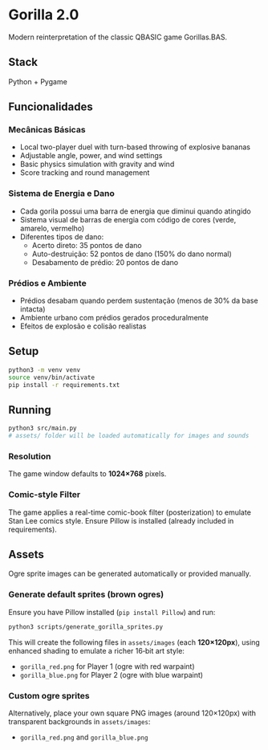  # Gorilla 2.0

Modern reinterpretation of the classic QBASIC game Gorillas.BAS.

## Stack
Python + Pygame

## Funcionalidades

### Mecânicas Básicas
- Local two-player duel with turn-based throwing of explosive bananas
- Adjustable angle, power, and wind settings
- Basic physics simulation with gravity and wind
- Score tracking and round management

### Sistema de Energia e Dano
- Cada gorila possui uma barra de energia que diminui quando atingido
- Sistema visual de barras de energia com código de cores (verde, amarelo, vermelho)
- Diferentes tipos de dano:
  - Acerto direto: 35 pontos de dano
  - Auto-destruição: 52 pontos de dano (150% do dano normal)
  - Desabamento de prédio: 20 pontos de dano

### Prédios e Ambiente
- Prédios desabam quando perdem sustentação (menos de 30% da base intacta)
- Ambiente urbano com prédios gerados proceduralmente
- Efeitos de explosão e colisão realistas

## Setup
```bash
python3 -m venv venv
source venv/bin/activate
pip install -r requirements.txt
```

 ## Running
```bash
python3 src/main.py
# assets/ folder will be loaded automatically for images and sounds
```

### Resolution
The game window defaults to **1024×768** pixels.

### Comic-style Filter
The game applies a real-time comic-book filter (posterization) to emulate Stan Lee comics style. Ensure Pillow is installed (already included in requirements).

## Assets

Ogre sprite images can be generated automatically or provided manually.

### Generate default sprites (brown ogres)
Ensure you have Pillow installed (`pip install Pillow`) and run:

```bash
python3 scripts/generate_gorilla_sprites.py
```

This will create the following files in `assets/images` (each **120×120px**), using enhanced shading to emulate a richer 16‑bit art style:
- `gorilla_red.png` for Player 1 (ogre with red warpaint)
- `gorilla_blue.png` for Player 2 (ogre with blue warpaint)

### Custom ogre sprites
Alternatively, place your own square PNG images (around 120×120px) with transparent backgrounds in `assets/images`:
- `gorilla_red.png` and `gorilla_blue.png`